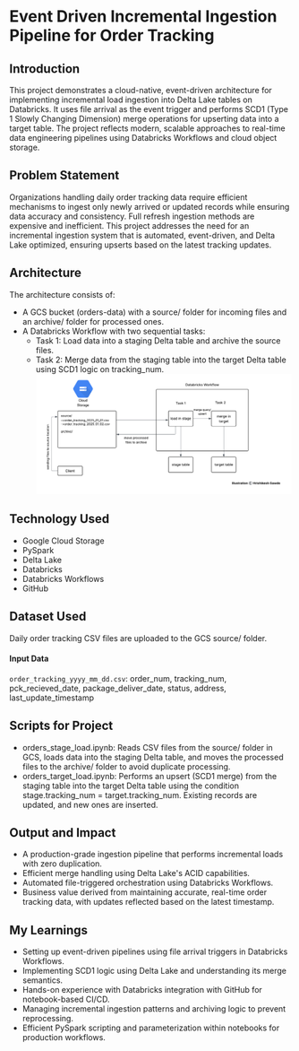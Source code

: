 # Event Driven Incremental Ingestion Pipeline for Order Tracking

## Introduction
This project demonstrates a cloud-native, event-driven architecture for implementing incremental load ingestion into Delta Lake tables on Databricks. It uses file arrival as the event trigger and performs SCD1 (Type 1 Slowly Changing Dimension) merge operations for upserting data into a target table. The project reflects modern, scalable approaches to real-time data engineering pipelines using Databricks Workflows and cloud object storage.

## Problem Statement
Organizations handling daily order tracking data require efficient mechanisms to ingest only newly arrived or updated records while ensuring data accuracy and consistency. Full refresh ingestion methods are expensive and inefficient. This project addresses the need for an incremental ingestion system that is automated, event-driven, and Delta Lake optimized, ensuring upserts based on the latest tracking updates.

## Architecture
The architecture consists of:
- A GCS bucket (orders-data) with a source/ folder for incoming files and an archive/ folder for processed ones.
- A Databricks Workflow with two sequential tasks:
  - Task 1: Load data into a staging Delta table and archive the source files.
  - Task 2: Merge data from the staging table into the target Delta table using SCD1 logic on tracking_num.
![Project Architecture](Event-Driven-Incremental-Ingestion-Pipeline-for-Order-Tracking.png)

## Technology Used
- Google Cloud Storage
- PySpark
- Delta Lake
- Databricks
- Databricks Workflows
- GitHub

## Dataset Used
Daily order tracking CSV files are uploaded to the GCS source/ folder.
#### Input Data
`order_tracking_yyyy_mm_dd.csv`: order_num, tracking_num, pck_recieved_date, package_deliver_date, status, address, last_update_timestamp

## Scripts for Project
- orders_stage_load.ipynb:
Reads CSV files from the source/ folder in GCS, loads data into the staging Delta table, and moves the processed files to the archive/ folder to avoid duplicate processing.
- orders_target_load.ipynb:
Performs an upsert (SCD1 merge) from the staging table into the target Delta table using the condition stage.tracking_num = target.tracking_num. Existing records are updated, and new ones are inserted.

## Output and Impact
- A production-grade ingestion pipeline that performs incremental loads with zero duplication.
- Efficient merge handling using Delta Lake's ACID capabilities.
- Automated file-triggered orchestration using Databricks Workflows.
- Business value derived from maintaining accurate, real-time order tracking data, with updates reflected based on the latest timestamp.

## My Learnings
- Setting up event-driven pipelines using file arrival triggers in Databricks Workflows.
- Implementing SCD1 logic using Delta Lake and understanding its merge semantics.
- Hands-on experience with Databricks integration with GitHub for notebook-based CI/CD.
- Managing incremental ingestion patterns and archiving logic to prevent reprocessing.
- Efficient PySpark scripting and parameterization within notebooks for production workflows.



